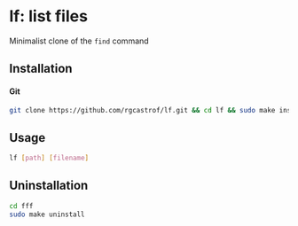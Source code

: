 # lf: list files

Minimalist clone of the `find` command

## Installation

#### Git

```sh
git clone https://github.com/rgcastrof/lf.git && cd lf && sudo make install
```

## Usage

```sh
lf [path] [filename]
```


## Uninstallation

```sh
cd fff
sudo make uninstall
```
